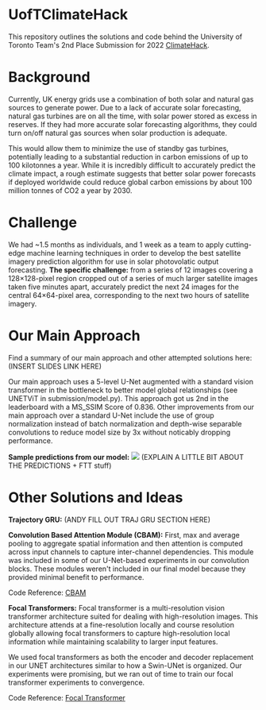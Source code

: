 # UofTClimateHack

This repository outlines the solutions and code behind the University of Toronto Team's 2nd Place Submission for 2022 [ClimateHack](https://climatehack.ai/).

# Background
Currently, UK energy grids use a combination of both solar and natural gas sources to generate power. Due to a lack of accurate solar forecasting, natural gas turbines are on all the time, with solar power stored as excess in reserves. If they had more accurate solar forecasting algorithms, they could turn on/off natural gas sources when solar production is adequate. 

This would allow them to minimize the use of standby gas turbines, potentially leading to a substantial reduction in carbon emissions of up to 100 kilotonnes a year. While it is incredibly difficult to accurately predict the climate impact, a rough estimate suggests that better solar power forecasts if deployed worldwide could reduce global carbon emissions by about 100 million tonnes of CO2 a year by 2030.

# Challenge
We had ~1.5 months as individuals, and 1 week as a team to apply cutting-edge machine learning techniques in order to develop the best satellite imagery prediction algorithm for use in solar photovolatic output forecasting. **The specific challenge:** from a series of 12 images covering a 128×128-pixel region cropped out of a series of much larger satellite images taken five minutes apart, accurately predict the next 24 images for the central 64×64-pixel area, corresponding to the next two hours of satellite imagery.

# Our Main Approach
Find a summary of our main approach and other attempted solutions here: (INSERT SLIDES LINK HERE)

Our main approach uses a 5-level U-Net augmented with a standard vision transformer in the bottleneck to better model global relationships (see UNETViT in submission/model.py). This approach got us 2nd in the leaderboard with a MS_SSIM Score of 0.836. Other improvements from our main approach over a standard U-Net include the use of group normalization instead of batch normalization and depth-wise separable convolutions to reduce model size by 3x without noticably dropping performance.

**Sample predictions from our model:**
![](https://github.com/bogey12/UofTClimateHack/blob/TonyDev/anim_UNet_VIT/2.gif)
(EXPLAIN A LITTLE BIT ABOUT THE PREDICTIONS + FTT stuff)

# Other Solutions and Ideas
**Trajectory GRU:** (ANDY FILL OUT TRAJ GRU SECTION HERE)

**Convolution Based Attention Module (CBAM):** First, max and average pooling to aggregate spatial information and then attention is computed across input channels to capture inter-channel dependencies. This module was included in some of our U-Net-based experiments in our convolution blocks. These modules weren't included in our final model because they provided minimal benefit to performance.

Code Reference: [CBAM](https://github.com/elbuco1/CBAM)

**Focal Transformers:** Focal transformer is a multi-resolution vision transformer architecture suited for dealing with high-resolution images. This architecture attends at a fine-resolution locally and course resolution globally allowing focal transformers to capture high-resolution local information while maintaining scalability to larger input features. 

We used focal transformers as both the encoder and decoder replacement in our UNET architectures similar to how a Swin-UNet is organized. Our experiments were promising, but we ran out of time to train our focal transformer experiments to convergence.

Code Reference: [Focal Transformer](https://github.com/microsoft/Focal-Transformer)